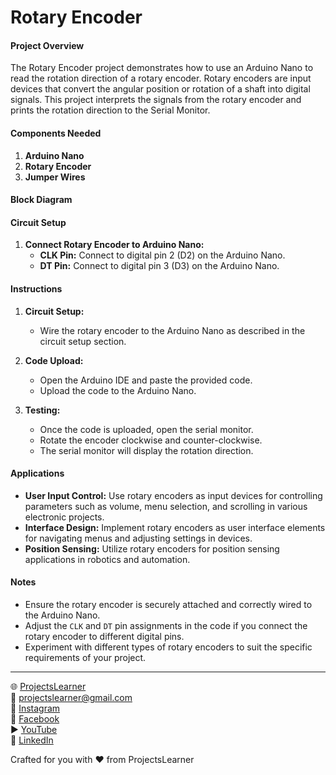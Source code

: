 # Rotary Encoder

#### Project Overview

The Rotary Encoder project demonstrates how to use an Arduino Nano to read the rotation direction of a rotary encoder. Rotary encoders are input devices that convert the angular position or rotation of a shaft into digital signals. This project interprets the signals from the rotary encoder and prints the rotation direction to the Serial Monitor.

#### Components Needed

1. **Arduino Nano**
2. **Rotary Encoder**
3. **Jumper Wires**

#### Block Diagram


#### Circuit Setup

1. **Connect Rotary Encoder to Arduino Nano:**
   - **CLK Pin:** Connect to digital pin 2 (D2) on the Arduino Nano.
   - **DT Pin:** Connect to digital pin 3 (D3) on the Arduino Nano.

#### Instructions

1. **Circuit Setup:**
   - Wire the rotary encoder to the Arduino Nano as described in the circuit setup section.

2. **Code Upload:**
   - Open the Arduino IDE and paste the provided code.
   - Upload the code to the Arduino Nano.

3. **Testing:**
   - Once the code is uploaded, open the serial monitor.
   - Rotate the encoder clockwise and counter-clockwise.
   - The serial monitor will display the rotation direction.

#### Applications

- **User Input Control:** Use rotary encoders as input devices for controlling parameters such as volume, menu selection, and scrolling in various electronic projects.
- **Interface Design:** Implement rotary encoders as user interface elements for navigating menus and adjusting settings in devices.
- **Position Sensing:** Utilize rotary encoders for position sensing applications in robotics and automation.

#### Notes

- Ensure the rotary encoder is securely attached and correctly wired to the Arduino Nano.
- Adjust the `CLK` and `DT` pin assignments in the code if you connect the rotary encoder to different digital pins.
- Experiment with different types of rotary encoders to suit the specific requirements of your project.

---

🌐 [ProjectsLearner](https://projectslearner.com/learn/arduino-nano-rotary-encoder)  
📧 [projectslearner@gmail.com](mailto:projectslearner@gmail.com)  
📸 [Instagram](https://www.instagram.com/projectslearner/)  
📘 [Facebook](https://www.facebook.com/projectslearner)  
▶️ [YouTube](https://www.youtube.com/@ProjectsLearner)  
📘 [LinkedIn](https://www.linkedin.com/in/projectslearner)  

Crafted for you with ❤️ from ProjectsLearner